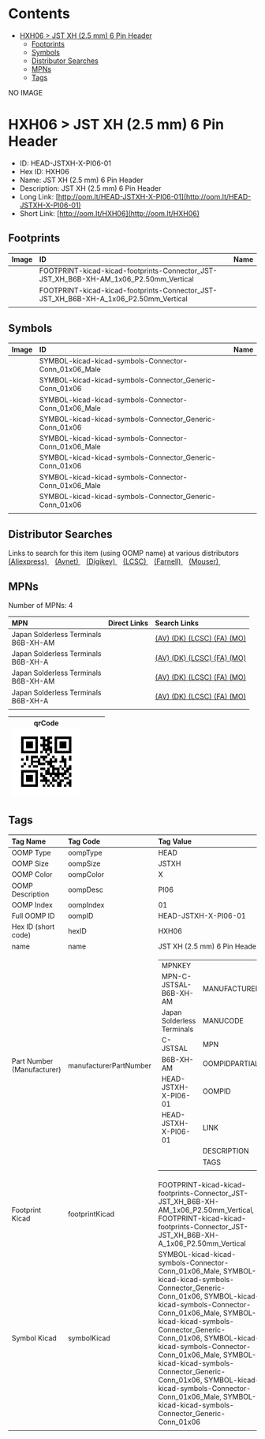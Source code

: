 



Contents
========

* [HXH06 > JST XH (2.5 mm) 6 Pin Header](#hxh06--jst-xh-25-mm-6-pin-header)
	* [Footprints](#footprints)
	* [Symbols](#symbols)
	* [Distributor Searches](#distributor-searches)
	* [MPNs](#mpns)
	* [Tags](#tags)
  
NO IMAGE  
# HXH06 > JST XH (2.5 mm) 6 Pin Header

- ID: HEAD-JSTXH-X-PI06-01
- Hex ID: HXH06
- Name: JST XH (2.5 mm) 6 Pin Header
- Description: JST XH (2.5 mm) 6 Pin Header
- Long Link: [http://oom.lt/HEAD-JSTXH-X-PI06-01](http://oom.lt/HEAD-JSTXH-X-PI06-01)
- Short Link: [http://oom.lt/HXH06](http://oom.lt/HXH06)

## Footprints
  

|Image|ID|Name|
| :--- | :--- | :--- |
||FOOTPRINT-kicad-kicad-footprints-Connector_JST-JST_XH_B6B-XH-AM_1x06_P2.50mm_Vertical||
||FOOTPRINT-kicad-kicad-footprints-Connector_JST-JST_XH_B6B-XH-A_1x06_P2.50mm_Vertical||
||||

## Symbols
  

|Image|ID|Name|
| :--- | :--- | :--- |
|![]()|SYMBOL-kicad-kicad-symbols-Connector-Conn_01x06_Male||
|![]()|SYMBOL-kicad-kicad-symbols-Connector_Generic-Conn_01x06||
|![]()|SYMBOL-kicad-kicad-symbols-Connector-Conn_01x06_Male||
|![]()|SYMBOL-kicad-kicad-symbols-Connector_Generic-Conn_01x06||
|![]()|SYMBOL-kicad-kicad-symbols-Connector-Conn_01x06_Male||
|![]()|SYMBOL-kicad-kicad-symbols-Connector_Generic-Conn_01x06||
|![]()|SYMBOL-kicad-kicad-symbols-Connector-Conn_01x06_Male||
|![]()|SYMBOL-kicad-kicad-symbols-Connector_Generic-Conn_01x06||
||||

## Distributor Searches
  
Links to search for this item (using OOMP name) at various distributors  
[(Aliexpress) ](https://www.aliexpress.com/wholesale?SearchText=1117JST+XH+2.5+mm+6+Pin+Header)&nbsp;&nbsp;&nbsp;[(Avnet) ](https://www.avnet.com/shop/us/search/JST+XH+2.5+mm+6+Pin+Header)&nbsp;&nbsp;&nbsp;[(Digikey) ](https://www.digikey.co.uk/en/products/result?s=JST+XH+2.5+mm+6+Pin+Header)&nbsp;&nbsp;&nbsp;[(LCSC) ](https://www.lcsc.com/search?q=JST+XH+2.5+mm+6+Pin+Header)&nbsp;&nbsp;&nbsp;[(Farnell) ](https://uk.farnell.com/search?st=JST+XH+2.5+mm+6+Pin+Header)&nbsp;&nbsp;&nbsp;[(Mouser) ](https://www.mouser.com/c/?q=JST+XH+2.5+mm+6+Pin+Header)&nbsp;&nbsp;&nbsp;
## MPNs
  
Number of MPNs: 4  

|MPN|Direct Links|Search Links|
| :--- | :--- | :--- |
|Japan Solderless Terminals<br>B6B-XH-AM||[(AV) ](https://www.avnet.com/shop/us/search/B6B-XH-AM)[(DK) ](https://www.digikey.co.uk/products/en?keywords=B6B-XH-AM)[(LCSC) ](https://www.lcsc.com/search?q=B6B-XH-AM)[(FA) ](https://uk.farnell.com/search?st=B6B-XH-AM)[(MO) ](https://www.mouser.com/c/?q=B6B-XH-AM)|
|Japan Solderless Terminals<br>B6B-XH-A||[(AV) ](https://www.avnet.com/shop/us/search/B6B-XH-A)[(DK) ](https://www.digikey.co.uk/products/en?keywords=B6B-XH-A)[(LCSC) ](https://www.lcsc.com/search?q=B6B-XH-A)[(FA) ](https://uk.farnell.com/search?st=B6B-XH-A)[(MO) ](https://www.mouser.com/c/?q=B6B-XH-A)|
|Japan Solderless Terminals<br>B6B-XH-AM||[(AV) ](https://www.avnet.com/shop/us/search/B6B-XH-AM)[(DK) ](https://www.digikey.co.uk/products/en?keywords=B6B-XH-AM)[(LCSC) ](https://www.lcsc.com/search?q=B6B-XH-AM)[(FA) ](https://uk.farnell.com/search?st=B6B-XH-AM)[(MO) ](https://www.mouser.com/c/?q=B6B-XH-AM)|
|Japan Solderless Terminals<br>B6B-XH-A||[(AV) ](https://www.avnet.com/shop/us/search/B6B-XH-A)[(DK) ](https://www.digikey.co.uk/products/en?keywords=B6B-XH-A)[(LCSC) ](https://www.lcsc.com/search?q=B6B-XH-A)[(FA) ](https://uk.farnell.com/search?st=B6B-XH-A)[(MO) ](https://www.mouser.com/c/?q=B6B-XH-A)|
||||
  

|qrCode<br>[![](https://raw.githubusercontent.com/oomlout/oomlout_OOMP_parts_V2/main/HEAD/JSTXH/X/PI06/01/qrCode_140.png)](https://github.com/oomlout/oomlout_OOMP_parts_V2/tree/main/HEAD/JSTXH/X/PI06/01/qrCode.png)||||
| :---: | :---: | :---: | :---: |

## Tags
  

|Tag Name|Tag Code|Tag Value|
| :--- | :--- | :--- |
|OOMP Type|oompType|HEAD|
|OOMP Size|oompSize|JSTXH|
|OOMP Color|oompColor|X|
|OOMP Description|oompDesc|PI06|
|OOMP Index|oompIndex|01|
|Full OOMP ID|oompID|HEAD-JSTXH-X-PI06-01|
|Hex ID (short code)|hexID|HXH06|
|name|name|JST XH (2.5 mm) 6 Pin Header|
|Part Number (Manufacturer)|manufacturerPartNumber|<table><tr><td>MPNKEY</td></tr><tr><td> MPN-C-JSTSAL-B6B-XH-AM</td><td> MANUFACTURER</td></tr><tr><td> Japan Solderless Terminals</td><td> MANUCODE</td></tr><tr><td> C-JSTSAL</td><td> MPN</td></tr><tr><td> B6B-XH-AM</td><td> OOMPIDPARTIAL</td></tr><tr><td> HEAD-JSTXH-X-PI06-01</td><td> OOMPID</td></tr><tr><td> HEAD-JSTXH-X-PI06-01</td><td> LINK</td></tr><tr><td> </td><td> DESCRIPTION</td></tr><tr><td> </td><td> TAGS</td></tr><tr><td> </td></tr></table></td><td> <table><tr><td>MPNKEY</td></tr><tr><td> MPN-C-JSTSAL-B6B-XH-A</td><td> MANUFACTURER</td></tr><tr><td> Japan Solderless Terminals</td><td> MANUCODE</td></tr><tr><td> C-JSTSAL</td><td> MPN</td></tr><tr><td> B6B-XH-A</td><td> OOMPIDPARTIAL</td></tr><tr><td> HEAD-JSTXH-X-PI06-01</td><td> OOMPID</td></tr><tr><td> HEAD-JSTXH-X-PI06-01</td><td> LINK</td></tr><tr><td> </td><td> DESCRIPTION</td></tr><tr><td> </td><td> TAGS</td></tr><tr><td> </td></tr></table></td><td> <table><tr><td>MPNKEY</td></tr><tr><td> MPN-C-JSTSAL-B6B-XH-AM</td><td> MANUFACTURER</td></tr><tr><td> Japan Solderless Terminals</td><td> MANUCODE</td></tr><tr><td> C-JSTSAL</td><td> MPN</td></tr><tr><td> B6B-XH-AM</td><td> OOMPIDPARTIAL</td></tr><tr><td> HEAD-JSTXH-X-PI06-01</td><td> OOMPID</td></tr><tr><td> HEAD-JSTXH-X-PI06-01</td><td> LINK</td></tr><tr><td> </td><td> DESCRIPTION</td></tr><tr><td> </td><td> TAGS</td></tr><tr><td> </td></tr></table></td><td> <table><tr><td>MPNKEY</td></tr><tr><td> MPN-C-JSTSAL-B6B-XH-A</td><td> MANUFACTURER</td></tr><tr><td> Japan Solderless Terminals</td><td> MANUCODE</td></tr><tr><td> C-JSTSAL</td><td> MPN</td></tr><tr><td> B6B-XH-A</td><td> OOMPIDPARTIAL</td></tr><tr><td> HEAD-JSTXH-X-PI06-01</td><td> OOMPID</td></tr><tr><td> HEAD-JSTXH-X-PI06-01</td><td> LINK</td></tr><tr><td> </td><td> DESCRIPTION</td></tr><tr><td> </td><td> TAGS</td></tr><tr><td> </td></tr></table>|
|Footprint Kicad|footprintKicad|FOOTPRINT-kicad-kicad-footprints-Connector_JST-JST_XH_B6B-XH-AM_1x06_P2.50mm_Vertical, FOOTPRINT-kicad-kicad-footprints-Connector_JST-JST_XH_B6B-XH-A_1x06_P2.50mm_Vertical|
|Symbol Kicad|symbolKicad|SYMBOL-kicad-kicad-symbols-Connector-Conn_01x06_Male, SYMBOL-kicad-kicad-symbols-Connector_Generic-Conn_01x06, SYMBOL-kicad-kicad-symbols-Connector-Conn_01x06_Male, SYMBOL-kicad-kicad-symbols-Connector_Generic-Conn_01x06, SYMBOL-kicad-kicad-symbols-Connector-Conn_01x06_Male, SYMBOL-kicad-kicad-symbols-Connector_Generic-Conn_01x06, SYMBOL-kicad-kicad-symbols-Connector-Conn_01x06_Male, SYMBOL-kicad-kicad-symbols-Connector_Generic-Conn_01x06|
||||
